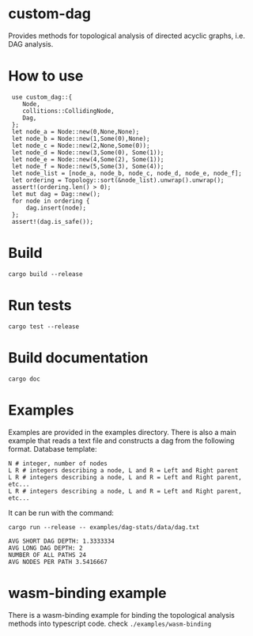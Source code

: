 # custom-dag
Provides methods for topological analysis of directed acyclic graphs, i.e. DAG analysis.

# How to use
```
 use custom_dag::{
    Node,
    collitions::CollidingNode,
    Dag,
 };
 let node_a = Node::new(0,None,None);
 let node_b = Node::new(1,Some(0),None);
 let node_c = Node::new(2,None,Some(0));
 let node_d = Node::new(3,Some(0), Some(1));
 let node_e = Node::new(4,Some(2), Some(1));
 let node_f = Node::new(5,Some(3), Some(4));
 let node_list = [node_a, node_b, node_c, node_d, node_e, node_f];
 let ordering = Topology::sort(&node_list).unwrap().unwrap();
 assert!(ordering.len() > 0);
 let mut dag = Dag::new();
 for node in ordering {
     dag.insert(node);
 };
 assert!(dag.is_safe());

```

# Build
```
cargo build --release
```

# Run tests
```
cargo test --release
```

# Build documentation
```
cargo doc
```

# Examples
Examples are provided in the examples directory.
There is also a main example that reads a text file and constructs a dag from the following format.
Database template:
```
N # integer, number of nodes
L R # integers describing a node, L and R = Left and Right parent
L R # integers describing a node, L and R = Left and Right parent, etc...
L R # integers describing a node, L and R = Left and Right parent, etc...
```

It can be run with the command:
```
cargo run --release -- examples/dag-stats/data/dag.txt

AVG SHORT DAG DEPTH: 1.3333334
AVG LONG DAG DEPTH: 2
NUMBER OF ALL PATHS 24
AVG NODES PER PATH 3.5416667
```

# wasm-binding example
There is a wasm-binding example for binding the topological analysis methods into typescript code.
check `./examples/wasm-binding`